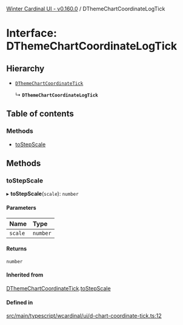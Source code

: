 [Winter Cardinal UI - v0.160.0](../index.md) / DThemeChartCoordinateLogTick

# Interface: DThemeChartCoordinateLogTick

## Hierarchy

- [`DThemeChartCoordinateTick`](DThemeChartCoordinateTick.md)

  ↳ **`DThemeChartCoordinateLogTick`**

## Table of contents

### Methods

- [toStepScale](DThemeChartCoordinateLogTick.md#tostepscale)

## Methods

### toStepScale

▸ **toStepScale**(`scale`): `number`

#### Parameters

| Name | Type |
| :------ | :------ |
| `scale` | `number` |

#### Returns

`number`

#### Inherited from

[DThemeChartCoordinateTick](DThemeChartCoordinateTick.md).[toStepScale](DThemeChartCoordinateTick.md#tostepscale)

#### Defined in

[src/main/typescript/wcardinal/ui/d-chart-coordinate-tick.ts:12](https://github.com/winter-cardinal/winter-cardinal-ui/blob/v0.160.0/src/main/typescript/wcardinal/ui/d-chart-coordinate-tick.ts#L12)
